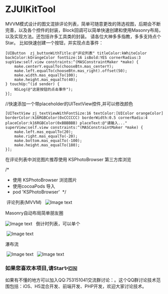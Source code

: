 # ZJUIKitTool
MVVM模式设计的图文混排评论列表，简单可随意更改的筛选视图，后期会不断完善，以及各个控件的封装，Block回调可以简单快速创建和使用Masonry布局，以及实现方法。还包括许多工具类的封装。
请各位大神多多指教，多多支持点个Star。
比如快速创建一个按钮，并实现点击事件：

    [UIButton  zj_buttonWithTitle:@"评论列表" titleColor:kWhiteColor backColor:kOrangeColor fontSize:16 isBold:YES cornerRadius:3 supView:self.view constraints:^(MASConstraintMaker *make) {
        make.centerY.equalTo(chooseBtn.mas_centerY);
        make.left.equalTo(chooseBtn.mas_right).offset(50);
        make.width.mas_equalTo(100);
        make.height.mas_equalTo(40);
    } touchUp:^(id sender) {
        NSLog(@"这是按钮的点击事件");
    }];


//快速添加一个带placeholder的UITextView控件,并可以修改颜色

    [UITextView zj_textViewWithFontSize:16 textColor:[UIColor orangeColor] borderColor:k16RGBColor(0xCCCCCC) borderWidth:0.5 cornerRadiu:4 placeColor:k16RGBColor(0xBBBBBB) placeText:@"请输入..." superView:self.view constraints:^(MASConstraintMaker *make) {
        make.left.mas_equalTo(20);
        make.right.mas_equalTo(-20);
        make.bottom.mas_equalTo(-100);
        make.height.mas_equalTo(180);
    }];


 在评论列表中浏览图片推荐使用 KSPhotoBrowser 第三方库浏览
 
 /*
  * 使用 KSPhotoBrowser 浏览图片
  * 使用cocoaPods 导入
  * pod 'KSPhotoBrowser'
  */ 
  
  评论列表(MVVM)
  
  ![Image text](https://raw.githubusercontent.com/Dzhijian/ZJUIKitTool/master/img-folder/commitMVVM.jpg)
  
  Masonry自动布局简单朋友圈
  
  ![Image text](https://github.com/Dzhijian/ZJUIKitTool/blob/master/img-folder/commmitsMasonry.jpg)
  
  倒计时列表，可以单个
  
  ![Image text](https://github.com/Dzhijian/ZJUIKitTool/blob/master/img-folder/countDown.jpg)
 
  瀑布流
  
  ![Image text](https://raw.githubusercontent.com/Dzhijian/ZJUIKitTool/master/img-folder/collectionViewVertacal.jpg)
  
  ![Image text](https://github.com/Dzhijian/ZJUIKitTool/blob/master/img-folder/collectionViewhorizontal.jpg)
  
  ### 如果您喜欢本项目,请Star✨🇨🇳
  
  如果有不懂的地方可以加入QQ:753151041交流群讨论：<a target="_blank" href="//shang.qq.com/wpa/qunwpa?idkey=c9dc4ab0b2062e0004b3b2ed556da1ce898631742e15780297feb3465ad08eda"></a>。这个QQ群讨论技术范围包括：iOS、H5混合开发、前端开发、PHP开发，欢迎大家讨论技术。
